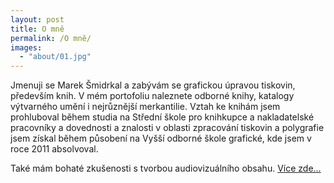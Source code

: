 ```yaml
---
layout: post
title: O mně
permalink: /O mně/
images:
  - "about/01.jpg"
---
```

<p>Jmenuji se Marek Šmidrkal a zabývám se grafickou úpravou tiskovin, především knih. V mém portofoliu naleznete odborné knihy, katalogy výtvarného umění i nejrůznější merkantilie. Vztah ke knihám jsem prohluboval během studia na Střední škole pro knihkupce a nakladatelské pracovníky a dovednosti a znalosti v oblasti zpracování tiskovin a polygrafie jsem získal během působení na Vyšší odborné škole grafické, kde jsem v roce 2011 absolvoval.</p>

<p>Také mám bohaté zkušenosti s tvorbou audiovizuálního obsahu. <a href="http://mareksmidrkal.cz/video">Více zde...</a></p>
